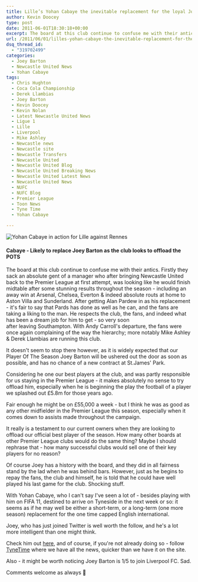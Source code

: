 ```yaml
---
title: Lille’s Yohan Cabaye the inevitable replacement for the loyal Joey Barton
author: Kevin Doocey
type: post
date: 2011-06-01T18:30:18+00:00
excerpt: The board at this club continue to confuse me with their antics. Firstly they sack an absolute gent of a manager who after bringing..
url: /2011/06/01/lilles-yohan-cabaye-the-inevitable-replacement-for-the-loyal-joey-barton/
dsq_thread_id:
  - "319702499"
categories:
  - Joey Barton
  - Newcastle United News
  - Yohan Cabaye
tags:
  - Chris Hughton
  - Coca Cola Championship
  - Derek Llambias
  - Joey Barton
  - Kevin Doocey
  - Kevin Nolan
  - Latest Newcastle United News
  - Ligue 1
  - Lille
  - Liverpool
  - Mike Ashley
  - Newcastle news
  - Newcastle site
  - Newcastle Transfers
  - Newcastle United
  - Newcastle United Blog
  - Newcastle United Breaking News
  - Newcastle United Latest News
  - Newcastle United News
  - NUFC
  - NUFC Blog
  - Premier League
  - Toon News
  - Tyne Time
  - Yohan Cabaye

---
```

![Yohan Cabaye in action for Lille against Rennes](https://www.tynetime.com/wp-content/uploads/2011/06/Yohan-Cabaye-Lille.jpg "Yohan-Cabaye-Lille")

#### Cabaye - Likely to replace Joey Barton as the club looks to offload the POTS

The board at this club continue to confuse me with their antics. Firstly they sack an absolute gent of a manager who after bringing Newcastle United back to the Premier League at first attempt, was looking like he would finish midtable after some stunning results throughout the season - including an away win at Arsenal, Chelsea, Everton & indeed absolute routs at home to Aston Villa and Sunderland. After  getting Alan Pardew in as his replacement - it's fair to say that Pards has done as well as he can, and the fans are taking a liking to the man. He respects the club, the fans, and indeed what has been a dream job for him to get - so very soon after leaving Southampton. With Andy Carroll's departure, the fans were once again complaining of the way the hierarchy; more notably Mike Ashley & Derek Llambias are running this club.

It doesn't seem to stop there however, as it is widely expected that our Player Of The Season Joey Barton will be ushered out the door as soon as possible, and has no chance of a new contract at St.James' Park.

Considering he one our best players at the club, and was partly responsible for us staying in the Premier League - it makes absolutely no sense to try offload him, especially when he is beginning the play the football of a player we splashed out £5.8m for those years ago.

Fair enough he might be on £55,000 a week - but I think he was as good as any other midfielder in the Premier League this season, especially when it comes down to assists made throughout the campaign.

It really is a testament to our current owners when they are looking to offload our official best player of the season. How many other boards at other Premier League clubs would do the same thing? Maybe I should rephrase that - how many successful clubs would sell one of their key players for no reason?

Of course Joey has a history with the board, and they did in all fairness stand by the lad when he was behind bars. However, just as he begins to repay the fans, the club and himself, he is told that he could have well played his last game for the club. Shocking stuff.

With Yohan Cabaye, who I can't say I've seen a lot of - besides playing with him on FIFA 11, destined to arrive on Tyneside in the next week or so: it seems as if he may well be either a short-term, or a long-term (one more season) replacement for the one time capped English international.

Joey, who has just joined Twitter is well worth the follow, and he's a lot more intelligent than one might think.

Check him out [here][1], and of course, if you're not already doing so - follow [TyneTime][2] where we have all the news, quicker than we have it on the site.

Also - it might be worth noticing Joey Barton is 1/5 to join Liverpool FC. Sad.

Comments welcome as always 🙂

 [1]: https://twitter.com/Joey7Barton "here"
 [2]: https://twitter.com/tynetime
